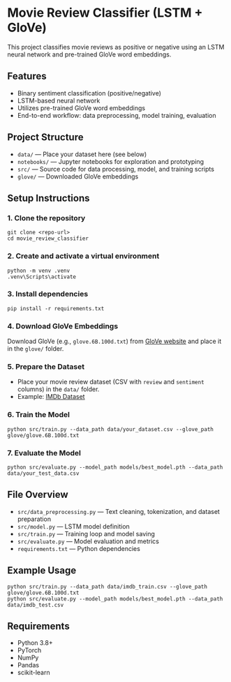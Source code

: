# Movie Review Classifier (LSTM + GloVe)

This project classifies movie reviews as positive or negative using an LSTM neural network and pre-trained GloVe word embeddings.

## Features
- Binary sentiment classification (positive/negative)
- LSTM-based neural network
- Utilizes pre-trained GloVe word embeddings
- End-to-end workflow: data preprocessing, model training, evaluation

## Project Structure
- `data/` — Place your dataset here (see below)
- `notebooks/` — Jupyter notebooks for exploration and prototyping
- `src/` — Source code for data processing, model, and training scripts
- `glove/` — Downloaded GloVe embeddings

## Setup Instructions

### 1. Clone the repository
```
git clone <repo-url>
cd movie_review_classifier
```

### 2. Create and activate a virtual environment
```
python -m venv .venv
.venv\Scripts\activate
```

### 3. Install dependencies
```
pip install -r requirements.txt
```

### 4. Download GloVe Embeddings
Download GloVe (e.g., `glove.6B.100d.txt`) from [GloVe website](https://nlp.stanford.edu/projects/glove/) and place it in the `glove/` folder.

### 5. Prepare the Dataset
- Place your movie review dataset (CSV with `review` and `sentiment` columns) in the `data/` folder.
- Example: [IMDb Dataset](https://ai.stanford.edu/~amaas/data/sentiment/)

### 6. Train the Model
```
python src/train.py --data_path data/your_dataset.csv --glove_path glove/glove.6B.100d.txt
```

### 7. Evaluate the Model
```
python src/evaluate.py --model_path models/best_model.pth --data_path data/your_test_data.csv
```

## File Overview
- `src/data_preprocessing.py` — Text cleaning, tokenization, and dataset preparation
- `src/model.py` — LSTM model definition
- `src/train.py` — Training loop and model saving
- `src/evaluate.py` — Model evaluation and metrics
- `requirements.txt` — Python dependencies

## Example Usage
```
python src/train.py --data_path data/imdb_train.csv --glove_path glove/glove.6B.100d.txt
python src/evaluate.py --model_path models/best_model.pth --data_path data/imdb_test.csv
```

## Requirements
- Python 3.8+
- PyTorch
- NumPy
- Pandas
- scikit-learn

